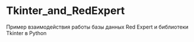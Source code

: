# Tkinter_and_RedExpert
Пример взаимодействия работы базы данных Red Expert и библиотеки Tkinter в Python
